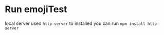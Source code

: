 # Run emojiTest

 local server used `http-server` to installed you can run
 `npm install http-server`
